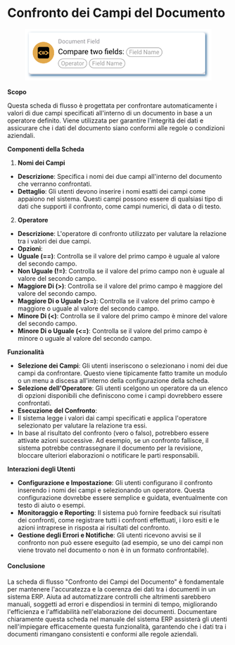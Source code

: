 # Confronto dei Campi del Documento

<figure><img src="../../../.gitbook/assets/userlmn_7d5c06ce63181faee30b7bc6903e4d7b.png" alt=""><figcaption></figcaption></figure>

**Scopo**

Questa scheda di flusso è progettata per confrontare automaticamente i valori di due campi specificati all'interno di un documento in base a un operatore definito. Viene utilizzata per garantire l'integrità dei dati e assicurare che i dati del documento siano conformi alle regole o condizioni aziendali.

**Componenti della Scheda**

1. **Nomi dei Campi**
* **Descrizione**: Specifica i nomi dei due campi all'interno del documento che verranno confrontati.
* **Dettaglio**: Gli utenti devono inserire i nomi esatti dei campi come appaiono nel sistema. Questi campi possono essere di qualsiasi tipo di dati che supporti il confronto, come campi numerici, di data o di testo.
2. **Operatore**
* **Descrizione**: L'operatore di confronto utilizzato per valutare la relazione tra i valori dei due campi.
* **Opzioni**:
* **Uguale (==)**: Controlla se il valore del primo campo è uguale al valore del secondo campo.
* **Non Uguale (!=)**: Controlla se il valore del primo campo non è uguale al valore del secondo campo.
* **Maggiore Di (>)**: Controlla se il valore del primo campo è maggiore del valore del secondo campo.
* **Maggiore Di o Uguale (>=)**: Controlla se il valore del primo campo è maggiore o uguale al valore del secondo campo.
* **Minore Di (<)**: Controlla se il valore del primo campo è minore del valore del secondo campo.
* **Minore Di o Uguale (<=)**: Controlla se il valore del primo campo è minore o uguale al valore del secondo campo.

**Funzionalità**

* **Selezione dei Campi**: Gli utenti inseriscono o selezionano i nomi dei due campi da confrontare. Questo viene tipicamente fatto tramite un modulo o un menu a discesa all'interno della configurazione della scheda.
* **Selezione dell'Operatore**: Gli utenti scelgono un operatore da un elenco di opzioni disponibili che definiscono come i campi dovrebbero essere confrontati.
* **Esecuzione del Confronto**:
* Il sistema legge i valori dai campi specificati e applica l'operatore selezionato per valutare la relazione tra essi.
* In base al risultato del confronto (vero o falso), potrebbero essere attivate azioni successive. Ad esempio, se un confronto fallisce, il sistema potrebbe contrassegnare il documento per la revisione, bloccare ulteriori elaborazioni o notificare le parti responsabili.

**Interazioni degli Utenti**

* **Configurazione e Impostazione**: Gli utenti configurano il confronto inserendo i nomi dei campi e selezionando un operatore. Questa configurazione dovrebbe essere semplice e guidata, eventualmente con testo di aiuto o esempi.
* **Monitoraggio e Reporting**: Il sistema può fornire feedback sui risultati dei confronti, come registrare tutti i confronti effettuati, i loro esiti e le azioni intraprese in risposta ai risultati del confronto.
* **Gestione degli Errori e Notifiche**: Gli utenti ricevono avvisi se il confronto non può essere eseguito (ad esempio, se uno dei campi non viene trovato nel documento o non è in un formato confrontabile).

#### Conclusione

La scheda di flusso "Confronto dei Campi del Documento" è fondamentale per mantenere l'accuratezza e la coerenza dei dati tra i documenti in un sistema ERP. Aiuta ad automatizzare controlli che altrimenti sarebbero manuali, soggetti ad errori e dispendiosi in termini di tempo, migliorando l'efficienza e l'affidabilità nell'elaborazione dei documenti. Documentare chiaramente questa scheda nel manuale del sistema ERP assisterà gli utenti nell'impiegare efficacemente questa funzionalità, garantendo che i dati tra i documenti rimangano consistenti e conformi alle regole aziendali.

